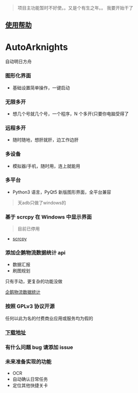 > 项目主功能暂时不好使。。又是个有生之年。。
> 我要开始干了

## **[使用帮助](https://github.com/Moran-Studio/AutoArknights/wiki)**

# AutoArknights

自动明日方舟

### 图形化界面

- 基础设置简单操作，一键启动

### 无限多开

- 想几个号就几个号，一个程序，N 个多开(只要你电脑受得了

### 远程多开

- 随时随地，想肝就肝，边工作边肝

### 多设备

- 模拟器/手机，随时用，连上就能用

### 多平台

- Python3 语言，PyQt5 新版图形界面，全平台兼容

>天adb只做了windows的

### 基于 scrcpy 在 Windows 中显示界面

> 目前已停用

- [scrcpy](https://github.com/Genymobile/scrcpy)

### 添加企鹅物流数据统计 api

- 数据汇报
- 刷图规划

只有手动，更复杂的功能没做

[企鹅物流数据统计](https://penguin-stats.cn)

### 按照 GPLv3 协议开源

任何以此为名的付费商业应用或服务均为假的

### [下载地址](https://github.com/Moran-Studio/AutoArknights/releases)

### 有什么问题 bug 请添加 issue

### 未来准备实现的功能

- OCR
- 自动确认日常任务
- 定位其他快捷关卡
